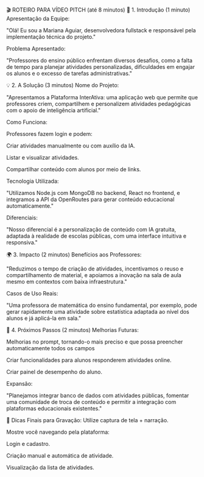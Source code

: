 🎬 ROTEIRO PARA VÍDEO PITCH (até 8 minutos)
🎤 1. Introdução (1 minuto)
Apresentação da Equipe:

"Olá! Eu sou a Mariana Aguiar, desenvolvedora fullstack e responsável pela implementação técnica do projeto."

Problema Apresentado:

"Professores do ensino público enfrentam diversos desafios, como a falta de tempo para planejar atividades personalizadas, dificuldades em engajar os alunos e o excesso de tarefas administrativas."

💡 2. A Solução (3 minutos)
Nome do Projeto:

"Apresentamos a Plataforma InterAtiva: uma aplicação web que permite que professores criem, compartilhem e personalizem atividades pedagógicas com o apoio de inteligência artificial."

Como Funciona:

Professores fazem login e podem:

Criar atividades manualmente ou com auxílio da IA.

Listar e visualizar atividades.

Compartilhar conteúdo com alunos por meio de links.

Tecnologia Utilizada:

"Utilizamos Node.js com MongoDB no backend, React no frontend, e integramos a API da OpenRoutes para gerar conteúdo educacional automaticamente."

Diferenciais:

"Nosso diferencial é a personalização de conteúdo com IA gratuita, adaptada à realidade de escolas públicas, com uma interface intuitiva e responsiva."

🌍 3. Impacto (2 minutos)
Benefícios aos Professores:

"Reduzimos o tempo de criação de atividades, incentivamos o reuso e compartilhamento de material, e apoiamos a inovação na sala de aula mesmo em contextos com baixa infraestrutura."

Casos de Uso Reais:

"Uma professora de matemática do ensino fundamental, por exemplo, pode gerar rapidamente uma atividade sobre estatística adaptada ao nível dos alunos e já aplicá-la em sala."

🔮 4. Próximos Passos (2 minutos)
Melhorias Futuras:

Melhorias no prompt, tornando-o mais preciso e que possa preencher automaticamente todos os campos

Criar funcionalidades para alunos responderem atividades online.

Criar painel de desempenho do aluno.

Expansão:

"Planejamos integrar banco de dados com atividades públicas, fomentar uma comunidade de troca de conteúdo e permitir a integração com plataformas educacionais existentes."

🎥 Dicas Finais para Gravação:
Utilize captura de tela + narração.

Mostre você navegando pela plataforma:

Login e cadastro.

Criação manual e automática de atividade.

Visualização da lista de atividades.

